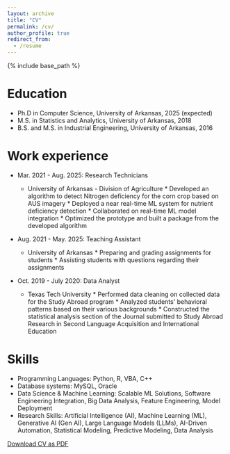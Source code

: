 ```yaml
---
layout: archive
title: "CV"
permalink: /cv/
author_profile: true
redirect_from:
  - /resume
---
```


{% include base_path %}

Education
======
* Ph.D in Computer Science, University of Arkansas, 2025 (expected)
* M.S. in Statistics and Analytics, University of Arkansas, 2018
* B.S. and M.S. in Industrial Engineering, University of Arkansas, 2016

Work experience
======
* Mar. 2021 - Aug. 2025: Research Technicians
  * University of Arkansas - Division of Agriculture
        * Developed an algorithm to detect Nitrogen deficiency for the corn crop based on AUS imagery
        * Deployed a near real-time ML system for nutrient deficiency detection
        * Collaborated on real-time ML model integration
        * Optimized the prototype and built a package from the developed algorithm

* Aug. 2021 - May. 2025: Teaching Assistant
  * University of Arkansas
        * Preparing and grading assignments for students
        * Assisting students with questions regarding their assignments

* Oct. 2019 - July 2020: Data Analyst
  * Texas Tech University
        * Performed data cleaning on collected data for the Study Abroad program
        * Analyzed students' behavioral patterns based on their various backgrounds
        * Constructed the statistical analysis section of the Journal submitted to Study Abroad Research in Second Language Acquisition and International Education
  
Skills
======
* Programming Languages: Python, R, VBA, C++
* Database systems: MySQL, Oracle
* Data Science & Machine Learning: Scalable ML Solutions, Software Engineering Integration, Big Data Analysis, Feature Engineering, Model Deployment
* Research Skills: Artificial Intelligence (AI), Machine Learning (ML), Generative AI (Gen AI), Large Language Models (LLMs), AI-Driven Automation, Statistical Modeling, Predictive Modeling, Data Analysis

[Download CV as PDF](https://tbui001.github.io/files/Thanh_Bui_Resume.pdf)
